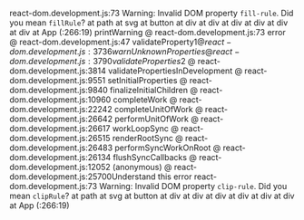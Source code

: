 react-dom.development.js:73 Warning: Invalid DOM property `fill-rule`. Did you mean `fillRule`?
    at path
    at svg
    at button
    at div
    at div
    at div
    at div
    at div
    at div
    at App (<anonymous>:266:19)
printWarning @ react-dom.development.js:73
error @ react-dom.development.js:47
validateProperty$1 @ react-dom.development.js:3736
warnUnknownProperties @ react-dom.development.js:3790
validateProperties$2 @ react-dom.development.js:3814
validatePropertiesInDevelopment @ react-dom.development.js:9551
setInitialProperties @ react-dom.development.js:9840
finalizeInitialChildren @ react-dom.development.js:10960
completeWork @ react-dom.development.js:22242
completeUnitOfWork @ react-dom.development.js:26642
performUnitOfWork @ react-dom.development.js:26617
workLoopSync @ react-dom.development.js:26515
renderRootSync @ react-dom.development.js:26483
performSyncWorkOnRoot @ react-dom.development.js:26134
flushSyncCallbacks @ react-dom.development.js:12052
(anonymous) @ react-dom.development.js:25700Understand this error
react-dom.development.js:73 Warning: Invalid DOM property `clip-rule`. Did you mean `clipRule`?
    at path
    at svg
    at button
    at div
    at div
    at div
    at div
    at div
    at div
    at App (<anonymous>:266:19)